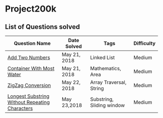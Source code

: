 # Project200k  
  
 
## List of Questions solved

| Question Name  | Date Solved  | Tags  | Difficulty  | 
|---|---|---|---|
|[Add Two Numbers](https://leetcode.com/problems/add-two-numbers/description/)| May 21, 2018 | Linked List | Medium|
|[Container With Most Water](https://leetcode.com/problems/container-with-most-water/description/)| May 21, 2018 | Mathematics, Area| Medium|
|[ZigZag Conversion](https://leetcode.com/problems/zigzag-conversion/description/)| May 22, 2018 | Array Traversal, String | Medium| 
|[Longest Substring Without Repeating Characters](https://leetcode.com/problems/longest-substring-without-repeating-characters/description/)|May 23,2018| Substring, Sliding window| Medium|


